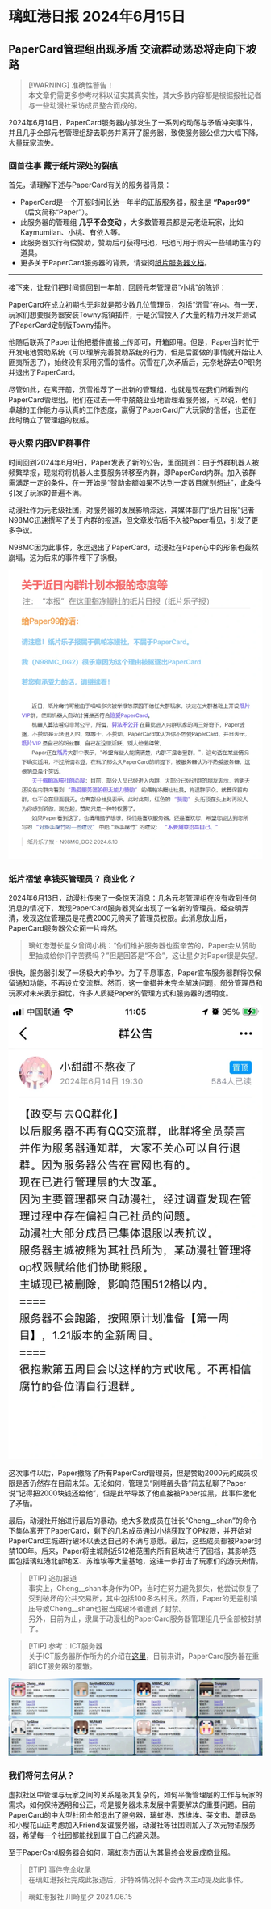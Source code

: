 # 璃虹港日报 2024年6月15日

## PaperCard管理组出现矛盾 交流群动荡恐将走向下坡路

> [!WARNING] 准确性警告！  
> 本文章仍需更多参考材料以证实其真实性，其大多数内容都是根据报社记者与一些动漫社采访成员整合而成的。

2024年6月14日，PaperCard服务器内部发生了一系列的动荡与矛盾冲突事件，并且几乎全部元老管理组辞去职务并离开了服务器，致使服务器公信力大幅下降，大量玩家流失。

### 回首往事 藏于纸片深处的裂痕

首先，请理解下述与PaperCard有关的服务器背景：

- PaperCard是一个开服时间长达一年半的正版服务器，服主是 **“Paper99”** （后文简称“Paper”）。
- 此服务器的管理组 **几乎不会变动** ，大多数管理员都是元老级玩家，比如Kaymumilan、小桃、有依人等。
- 此服务器实行有偿赞助，赞助后可获得电池，电池可用于购买一些辅助生存的道具。
- 更多关于PaperCard服务器的背景，请查阅[纸片服务器文档](https://doc.paper-card.cn/)。

---

接下来，让我们把时间调回到一年前，回顾元老管理员“小桃”的陈述：

PaperCard在成立初期也无非就是那少数几位管理员，包括“沉雪”在内。有一天，玩家们想要服务器安装Towny城镇插件，于是沉雪投入了大量的精力开发并测试了PaperCard定制版Towny插件。

他随后联系了Paper让他把插件直接上传即可，开箱即用。但是，Paper当时忙于开发电池赞助系统（可以理解完善赞助系统的行为，但是后面做的事情就开始让人匪夷所思了），始终没有采用沉雪的插件。沉雪在几次矛盾后，无奈地辞去OP职务并退出了PaperCard。

尽管如此，在离开前，沉雪推荐了一批新的管理组，也就是现在我们所看到的PaperCard管理组。他们在过去一年中兢兢业业地管理着服务器，可以说，他们卓越的工作能力与认真的工作态度，赢得了PaperCard广大玩家的信任，也正在此时确立了管理组的权威。

### 导火索 内部VIP群事件

时间回到2024年6月9日，Paper发表了新的公告，里面提到：由于外群机器人被频繁举报，现拟将将机器人主要服务转移至内群，即PaperCard内群。加入该群需满足一定的条件，在一开始是“赞助金额如果不达到一定数目就别想进”，此条件引发了玩家的普遍不满。

动漫社作为元老级社团，对服务器的发展影响深远，其媒体部门“纸片日报”记者N98MC迅速撰写了关于内群的报道，但文章发布后不久被Paper看见，引发了更多争议。

N98MC因为此事件，永远退出了PaperCard，动漫社在Paper心中的形象也轰然崩塌，这为后来的事件埋下了祸根。

![报道文章](./picture/20240615_Report.webp)

### 纸片褶皱 拿钱买管理员？ 商业化？

2024年6月13日，动漫社传来了一条惊天消息：几名元老管理组在没有收到任何消息的情况下，发现PaperCard服务器凭空出现了一名新的管理员。经查明弄清，发现这位管理员是花费2000元购买了管理员权限。此消息放出后，PaperCard服务器公众面一片哗然。

> 璃虹港港长星夕曾问小桃：“你们维护服务器也蛮辛苦的，Paper会从赞助里抽成给你们辛苦费吗？”但是回答是“不会”，这让星夕对Paper很是失望。

很快，服务器引发了一场极大的争吵。为了平息事态，Paper宣布服务器群将仅保留通知功能，不再设立交流群。然而，这一举措并未完全解决问题，部分管理员和玩家对未来表示担忧，许多人质疑Paper的管理方式和服务器的透明度。

![事发后的公告](./picture/20240615_Break.webp)

这次事件以后，Paper撤除了所有PaperCard管理员，但是赞助2000元的成员权限是否仍然存在目前未知。无论如何，管理员“刚睡醒头昏”前去私聊了Paper说“记得把2000块钱还给他”，但是此举导致了他直接被Paper拉黑，此事件激化了矛盾。

最后，动漫社开始进行最后的暴动。绝大多数成员在社长“Cheng__shan”的命令下集体离开了PaperCard，剩下的几名成员通过小桃获取了OP权限，并开始对PaperCard主城进行破坏以表达自己的不满与意愿。最后，这些成员都被Paper封禁100年。后来，Paper将主城附近512格范围内所有区块进行了回档，其影响范围包括璃虹港北部地区、苏维埃等大量基地，这进一步打击了玩家们的游玩热情。

> [!TIP] 追加报道  
> 事实上，Cheng__shan本身作为OP，当时在努力避免损失，他尝试恢复了受到破坏的公共交易所，其中包括100多名村民。然而，Paper的无差别镇压导致Cheng__shan也被当成破坏者遭到了封禁。  
> 另外，目前为止，隶属于动漫社的PaperCard服务器管理组几乎全部被封禁了。

> [!TIP] 参考：ICT服务器  
> 关于ICT服务器所作所为的介绍在[这里](https://pan90.github.io/anti-ict/)，目前来讲，PaperCard服务器在重蹈ICT服务器的覆辙。

![封禁](./picture/20240615_End.webp)

### 我们将何去何从？

虚拟社区中管理与玩家之间的关系是极其复杂的，如何平衡管理层的工作与玩家的需求，如何保持透明和公正，将是服务器未来发展中需要解决的重要问题。目前PaperCard的中大型社团全部退出了服务器，璃虹港、苏维埃、莱文市、蘑菇岛和小樱花山正考虑加入Friend友谊服务器，动漫社等社团则加入了次元物语服务器，希望每一个社团都能找到属于自己的避风港。

至于PaperCard服务器会如何，璃虹港方面认为其最终会发展成商业服。

> [!TIP] 事件完全收尾  
> 在璃虹港报社完成此报道后，非特殊情况将不会再次主动提及此事件。

> 璃虹港报社 川崎星夕 2024.06.15